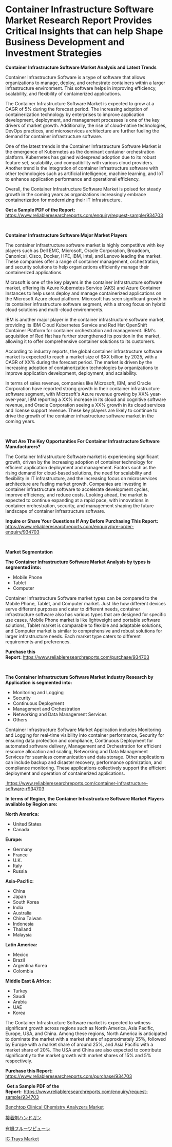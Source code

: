 <p><h1>Container Infrastructure Software Market Research Report Provides Critical Insights that can help Shape Business Development and Investment Strategies</h1></p><p><strong>Container Infrastructure Software Market Analysis and Latest Trends</strong></p>
<p><p>Container Infrastructure Software is a type of software that allows organizations to manage, deploy, and orchestrate containers within a larger infrastructure environment. This software helps in improving efficiency, scalability, and flexibility of containerized applications. </p><p>The Container Infrastructure Software Market is expected to grow at a CAGR of 5% during the forecast period. The increasing adoption of containerization technology by enterprises to improve application development, deployment, and management processes is one of the key drivers of market growth. Additionally, the rise of cloud-native technologies, DevOps practices, and microservices architecture are further fueling the demand for container infrastructure software.</p><p>One of the latest trends in the Container Infrastructure Software Market is the emergence of Kubernetes as the dominant container orchestration platform. Kubernetes has gained widespread adoption due to its robust feature set, scalability, and compatibility with various cloud providers. Another trend is the integration of container infrastructure software with other technologies such as artificial intelligence, machine learning, and IoT to enhance application performance and operational efficiency.</p><p>Overall, the Container Infrastructure Software Market is poised for steady growth in the coming years as organizations increasingly embrace containerization for modernizing their IT infrastructure.</p></p>
<p><strong>Get a Sample PDF of the Report:&nbsp;</strong> <a href="https://www.reliableresearchreports.com/enquiry/request-sample/934703">https://www.reliableresearchreports.com/enquiry/request-sample/934703</a></p>
<p>&nbsp;</p>
<p><strong>Container Infrastructure Software Major Market Players</strong></p>
<p><p>The container infrastructure software market is highly competitive with key players such as Dell EMC, Microsoft, Oracle Corporation, Broadcom, Canonical, Cisco, Docker, HPE, IBM, Intel, and Lenovo leading the market. These companies offer a range of container management, orchestration, and security solutions to help organizations efficiently manage their containerized applications.</p><p>Microsoft is one of the key players in the container infrastructure software market, offering its Azure Kubernetes Service (AKS) and Azure Container Instances to help users deploy and manage containerized applications on the Microsoft Azure cloud platform. Microsoft has seen significant growth in its container infrastructure software segment, with a strong focus on hybrid cloud solutions and multi-cloud environments.</p><p>IBM is another major player in the container infrastructure software market, providing its IBM Cloud Kubernetes Service and Red Hat OpenShift Container Platform for container orchestration and management. IBM's acquisition of Red Hat has further strengthened its position in the market, allowing it to offer comprehensive container solutions to its customers.</p><p>According to industry reports, the global container infrastructure software market is expected to reach a market size of $XX billion by 2025, with a CAGR of XX% during the forecast period. The market is driven by the increasing adoption of containerization technologies by organizations to improve application development, deployment, and scalability.</p><p>In terms of sales revenue, companies like Microsoft, IBM, and Oracle Corporation have reported strong growth in their container infrastructure software segment, with Microsoft's Azure revenue growing by XX% year-over-year, IBM reporting a XX% increase in its cloud and cognitive software revenue, and Oracle Corporation seeing a XX% growth in its cloud services and license support revenue. These key players are likely to continue to drive the growth of the container infrastructure software market in the coming years.</p></p>
<p>&nbsp;</p>
<p><strong>What Are The Key Opportunities For Container Infrastructure Software Manufacturers?</strong></p>
<p><p>The Container Infrastructure Software market is experiencing significant growth, driven by the increasing adoption of container technology for efficient application deployment and management. Factors such as the rising demand for cloud-based solutions, the need for scalability and flexibility in IT infrastructure, and the increasing focus on microservices architecture are fueling market growth. Companies are investing in container infrastructure software to accelerate development cycles, improve efficiency, and reduce costs. Looking ahead, the market is expected to continue expanding at a rapid pace, with innovations in container orchestration, security, and management shaping the future landscape of container infrastructure software.</p></p>
<p><strong>Inquire or Share Your Questions If Any Before Purchasing This Report:</strong> <a href="https://www.reliableresearchreports.com/enquiry/pre-order-enquiry/934703">https://www.reliableresearchreports.com/enquiry/pre-order-enquiry/934703</a></p>
<p>&nbsp;</p>
<p><strong>Market Segmentation</strong></p>
<p><strong>The Container Infrastructure Software Market Analysis by types is segmented into:</strong></p>
<p><ul><li>Mobile Phone</li><li>Tablet</li><li>Computer</li></ul></p>
<p><p>Container Infrastructure Software market types can be compared to the Mobile Phone, Tablet, and Computer market. Just like how different devices serve different purposes and cater to different needs, container infrastructure software also has various types that are designed for specific use cases. Mobile Phone market is like lightweight and portable software solutions, Tablet market is comparable to flexible and adaptable solutions, and Computer market is similar to comprehensive and robust solutions for larger infrastructure needs. Each market type caters to different requirements and preferences.</p></p>
<p><strong>Purchase this Report:&nbsp;</strong><a href="https://www.reliableresearchreports.com/purchase/934703">https://www.reliableresearchreports.com/purchase/934703</a></p>
<p>&nbsp;</p>
<p><strong>The Container Infrastructure Software Market Industry Research by Application is segmented into:</strong></p>
<p><ul><li>Monitoring and Logging</li><li>Security</li><li>Continuous Deployment</li><li>Management and Orchestration</li><li>Networking and Data Management Services</li><li>Others</li></ul></p>
<p><p>Container Infrastructure Software Market Application includes Monitoring and Logging for real-time visibility into container performance, Security for ensuring data protection and compliance, Continuous Deployment for automated software delivery, Management and Orchestration for efficient resource allocation and scaling, Networking and Data Management Services for seamless communication and data storage. Other applications can include backup and disaster recovery, performance optimization, and compliance monitoring. These applications collectively support the efficient deployment and operation of containerized applications.</p></p>
<p><a href="https://www.reliableresearchreports.com/container-infrastructure-software-r934703">&nbsp;https://www.reliableresearchreports.com/container-infrastructure-software-r934703</a></p>
<p><strong>In terms of Region, the Container Infrastructure Software Market Players available by Region are:</strong></p>
<p>
    <p> <strong> North America: </strong>
        <ul>
            <li>United States</li>
            <li>Canada</li>
        </ul>
        </p> 
    <p> <strong> Europe: </strong>
        <ul>
            <li>Germany</li>
            <li>France</li>
            <li>U.K.</li>
            <li>Italy</li>
            <li>Russia</li>
        </ul>
        </p> 
    <p> <strong> Asia-Pacific: </strong>
        <ul>
            <li>China</li>
            <li>Japan</li>
            <li>South Korea</li>
            <li>India</li>
            <li>Australia</li>
            <li>China Taiwan</li>
            <li>Indonesia</li>
            <li>Thailand</li>
            <li>Malaysia</li>
        </ul>
        </p> 
    <p> <strong> Latin America: </strong>
        <ul>
            <li>Mexico</li>
            <li>Brazil</li>
            <li>Argentina Korea</li>
            <li>Colombia</li>
        </ul>
        </p> 
    <p> <strong> Middle East & Africa: </strong>
        <ul>
            <li>Turkey</li>
            <li>Saudi</li>
            <li>Arabia</li>
            <li>UAE</li>
            <li>Korea</li>
        </ul>
    </p>
    </p>
<p><p>The Container Infrastructure Software market is expected to witness significant growth across regions such as North America, Asia Pacific, Europe, USA, and China. Among these regions, North America is anticipated to dominate the market with a market share of approximately 35%, followed by Europe with a market share of around 25%, and Asia Pacific with a market share of 20%. The USA and China are also expected to contribute significantly to the market growth with market shares of 15% and 5% respectively.</p></p>
<p><strong>Purchase this Report: </strong><a href="https://www.reliableresearchreports.com/purchase/934703">https://www.reliableresearchreports.com/purchase/934703</a></p>
<p>&nbsp;<strong>Get a Sample PDF of the Report:&nbsp;&nbsp;</strong><a href="https://www.reliableresearchreports.com/enquiry/request-sample/934703">https://www.reliableresearchreports.com/enquiry/request-sample/934703</a></p>
<p><strong></strong></p>
<p><p><a href="https://github.com/johnbach50/Market-Research-Report-List-4/blob/main/benchtop-clinical-chemistry-analyzers-market.md">Benchtop Clinical Chemistry Analyzers Market</a></p><p><a href="https://github.com/leigh4852023/Market-Research-Report-List-2/blob/main/1168922174460.md">接着剤ハンドガン</a></p><p><a href="https://github.com/alyle7648/Market-Research-Report-List-2/blob/main/1913792174459.md">有機フルーツピューレ</a></p><p><a href="https://github.com/pjcfca/Market-Research-Report-List-3/blob/main/ic-trays-market.md">IC Trays Market</a></p></p>